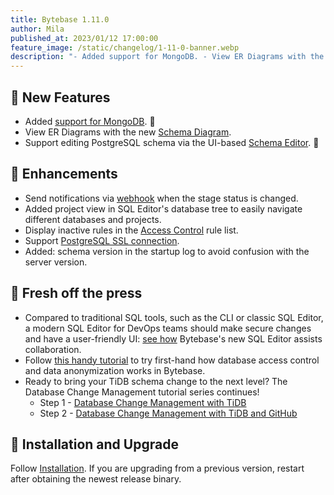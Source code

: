 ```yaml
---
title: Bytebase 1.11.0
author: Mila
published_at: 2023/01/12 17:00:00
feature_image: /static/changelog/1-11-0-banner.webp
description: "- Added support for MongoDB. - View ER Diagrams with the new Schema Diagram. - Edit PostgreSQL schema via the UI-based Schema Editor."
---
```


## 🚀 New Features

- Added [support for MongoDB](/docs/introduction/supported-databases). 🍃
- View ER Diagrams with the new [Schema Diagram](/docs/change-database/schema-diagram).
- Support editing PostgreSQL schema via the UI-based [Schema Editor](/docs/change-database/schema-editor). 🐘

## 🎄 Enhancements

- Send notifications via [webhook](/docs/administration/webhook-integration/project-webhook) when the stage status is changed.
- Added project view in SQL Editor's database tree to easily navigate different databases and projects.
- Display inactive rules in the [Access Control](/docs/administration/database-access-control) rule list.
- Support [PostgreSQL SSL connection](/docs/get-started/configure-workspace/add-an-instance#add-an-instance).
- Added: schema version in the startup log to avoid confusion with the server version.

## 📰 Fresh off the press

- Compared to traditional SQL tools, such as the CLI or classic SQL Editor, a modern SQL Editor for DevOps teams should make secure changes and have a user-friendly UI: [see how](/blog/the-sql-editor-for-developers-and-dbas) Bytebase's new SQL Editor assists collaboration.
- Follow [this handy tutorial](/blog/how-to-configure-database-access-control-and-data-anonymization-for-developer) to try first-hand how database access control and data anonymization works in Bytebase.
- Ready to bring your TiDB schema change to the next level? The Database Change Management tutorial series continues!
  - Step 1 - [Database Change Management with TiDB](/blog/database-change-management-with-tidb)
  - Step 2 - [Database Change Management with TiDB and GitHub](/blog/database-change-management-with-tidb-and-github)

## 📕 Installation and Upgrade

Follow [Installation](/docs/get-started/install/overview). If you are upgrading from a previous version, restart after obtaining the newest release binary.